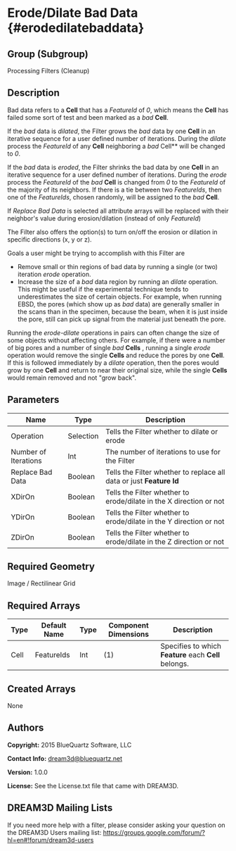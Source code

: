 Erode/Dilate Bad Data {#erodedilatebaddata}
=============

## Group (Subgroup) ##
Processing Filters (Cleanup)

## Description ##
Bad data refers to a **Cell** that has a _FeatureId_ of *0*, which means the **Cell** has failed some sort of test and been marked 
as a *bad* **Cell**. 

If the *bad* data is _dilated_, the Filter grows the *bad* data by one **Cell** in an iterative sequence for a user defined number of iterations.  During the *dilate* process the _FeatureId_ of any **Cell** neighboring a *bad* Cell** will be changed to *0*.  

If the *bad* data is _eroded_, the Filter shrinks the bad data by one **Cell** in an iterative sequence for a user defined number of iterations.  During the *erode* process the _FeatureId_ of the *bad* **Cell** is changed from *0* to the _FeatureId_ of the majority of its neighbors. If there is a tie between two _FeatureIds_, then one of the *FeatureIds*, chosen randomly, will be assigned to the *bad* **Cell**.

If _Replace Bad Data_ is selected all attribute arrays will be replaced with their neighbor's value during erosion/dilation (instead of only _FeatureId_)

The Filter also offers the option(s) to turn on/off the erosion or dilation in specific directions (x, y or z).

Goals a user might be trying to accomplish with this Filter are

- Remove small or thin regions of bad data by running a single
 (or two) iteration _erode_ operation. 
- Increase the size of a *bad* data region by running an _dilate_ operation. This might be useful if the experimental technique 
tends to underestimates the size of certain objects. 
For example, when running EBSD, the pores (which show up as
 *bad* data) are generally smaller in the scans than in the specimen, because the
 beam, when it is just inside the pore, still can pick up signal from the
 material just beneath the pore.  

Running the _erode-dilate_ operations in pairs can
 often change the size of some objects without affecting others.  For
 example, if there were a number of big pores and a number of single *bad* **Cells**
, running a single _erode_ operation would remove
 the single **Cells** and reduce the pores by one **Cell**. If this is followed immediately by  a _dilate_
 operation, then the pores would grow by one **Cell** and return to near their original size, while the single
**Cells** would remain removed and not "grow back".

## Parameters ##
| Name | Type | Description |
|------|------|------|
| Operation | Selection | Tells the Filter whether to dilate or erode |
| Number of Iterations | Int | The number of iterations to use for the Filter |
| Replace Bad Data | Boolean | Tells the Filter whether to replace all data or just **Feature Id** |
| XDirOn | Boolean | Tells the Filter whether to erode/dilate in the X direction or not |
| YDirOn | Boolean | Tells the Filter whether to erode/dilate in the Y direction or not |
| ZDirOn | Boolean | Tells the Filter whether to erode/dilate in the Z direction or not |

## Required Geometry ##
Image / Rectilinear Grid

## Required Arrays ##
| Type | Default Name | Type | Component Dimensions | Description |
|------|--------------|-------------|---------|-----|
| Cell | FeatureIds | Int | (1) | Specifies to which **Feature** each **Cell** belongs. |

## Created Arrays ##
None

## Authors ##
**Copyright:** 2015 BlueQuartz Software, LLC

**Contact Info:** dream3d@bluequartz.net

**Version:** 1.0.0

**License:**  See the License.txt file that came with DREAM3D.




## DREAM3D Mailing Lists ##

If you need more help with a filter, please consider asking your question on the DREAM3D Users mailing list:
https://groups.google.com/forum/?hl=en#!forum/dream3d-users



